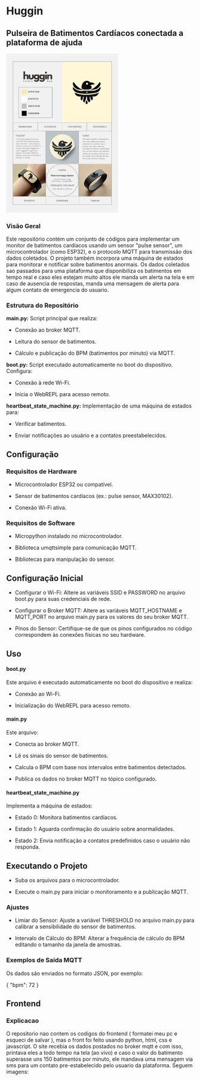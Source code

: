 # Huggin



## Pulseira de Batimentos Cardíacos conectada a plataforma de ajuda

<img src="WhatsApp%20Image%202024-12-21%20at%2008.49.29.jpeg" alt="imagem" width="300">

### Visão Geral

Este repositório contém um conjunto de códigos para implementar um monitor de batimentos cardíacos usando um sensor "pulse sensor", um microcontrolador (como ESP32), e o protocolo MQTT para transmissão dos dados coletados. O projeto também incorpora uma máquina de estados para monitorar e notificar sobre batimentos anormais. Os dados coletados sao passados para uma plataforma que disponibiliza os batimentos em tempo real e caso eles estejam muito altos ele manda um alerta na tela e em caso de ausencia de respostas, manda uma mensagem de alerta para algum contato de emergencia do usuario.

### Estrutura do Repositório

**main.py:** Script principal que realiza:

- Conexão ao broker MQTT.

- Leitura do sensor de batimentos.

- Cálculo e publicação do BPM (batimentos por minuto) via MQTT.

**boot.py:** Script executado automaticamente no boot do dispositivo. Configura:

- Conexão à rede Wi-Fi.

- Inicia o WebREPL para acesso remoto.

**heartbeat_state_machine.py:** Implementação de uma máquina de estados para:

- Verificar batimentos.

- Enviar notificações ao usuário e a contatos preestabelecidos.

## Configuração

### Requisitos de Hardware

- Microcontrolador ESP32 ou compatível.

- Sensor de batimentos cardíacos (ex.: pulse sensor, MAX30102).

- Conexão Wi-Fi ativa.

### Requisitos de Software

- Micropython instalado no microcontrolador.

- Biblioteca umqttsimple para comunicação MQTT.

- Bibliotecas para manipulação do sensor.

## Configuração Inicial

- Configurar o Wi-Fi: Altere as variáveis SSID e PASSWORD no arquivo boot.py para suas credenciais de rede.

- Configurar o Broker MQTT: Altere as variáveis MQTT_HOSTNAME e MQTT_PORT no arquivo main.py para os valores do seu broker MQTT.

- Pinos do Sensor: Certifique-se de que os pinos configurados no código correspondem às conexões físicas no seu hardware.

## Uso

#### boot.py

Este arquivo é executado automaticamente no boot do dispositivo e realiza:

- Conexão ao Wi-Fi.

- Inicialização do WebREPL para acesso remoto.

#### main.py

Este arquivo:

- Conecta ao broker MQTT.

- Lê os sinais do sensor de batimentos.

- Calcula o BPM com base nos intervalos entre batimentos detectados.

- Publica os dados no broker MQTT no tópico configurado.

#### heartbeat_state_machine.py

Implementa a máquina de estados:

- Estado 0: Monitora batimentos cardíacos.

- Estado 1: Aguarda confirmação do usuário sobre anormalidades.

- Estado 2: Envia notificação a contatos predefinidos caso o usuário não responda.

## Executando o Projeto

- Suba os arquivos para o microcontrolador.

- Execute o main.py para iniciar o monitoramento e a publicação MQTT.

### Ajustes

- Limiar do Sensor: Ajuste a variável THRESHOLD no arquivo main.py para calibrar a sensibilidade do sensor de batimentos.

- Intervalo de Cálculo do BPM: Alterar a frequência de cálculo do BPM editando o tamanho da janela de amostras.

### Exemplos de Saída MQTT

Os dados são enviados no formato JSON, por exemplo:

{
  "bpm": 72
}


## Frontend 

### Explicacao 
  O repositorio nao contem os codigos do frontend ( formatei meu pc e esqueci de salvar ), mas o front foi feito usando python, html, css e javascript. O site recebia os dados postados no broker mqtt e com isso, printava eles a todo tempo na tela (ao vivo) e caso o valor do batimento superasse uns 150 batimentos por minuto, ele mandava uma mensagem via sms para um contato pre-estabelecido pelo usuario da plataforma. Seguem imagens:

